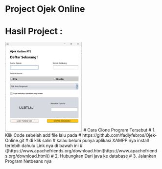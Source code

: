 # Project Ojek Online 
# Hasil Project :
<img align="justify" alt="Web-developer" width="50%" src="Ojek Online Yarsi.png">
# Cara Clone Program Tersebut
# 1. Klik Code sebelah add file lalu pada
# https://github.com/fadlyfebros/Ojek-Online.git 
# di klik salin
# kalau belum punya aplikasi XAMPP nya install terlebih dahulu Link nya di bawah ini
# ([https://www.apachefriends.org/download.html(https://www.apachefriends.org/download.html))
# 2. Hubungkan Dari java ke database
# 3. Jalankan Program Netbeans nya
